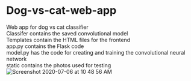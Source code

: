 # Dog-vs-cat-web-app
Web app for dog vs cat classifier\
Classifer contains the saved convolutional model\
Templates contain the HTML files for the frontend\
app.py contains the Flask code\
model.py has the code for creating and training the convolutional neural network\
static contains the photos used for testing
![Screenshot 2020-07-06 at 10 48 56 AM](https://user-images.githubusercontent.com/56148821/86558527-3e922500-bf77-11ea-9f74-d065e0243f1d.png)
